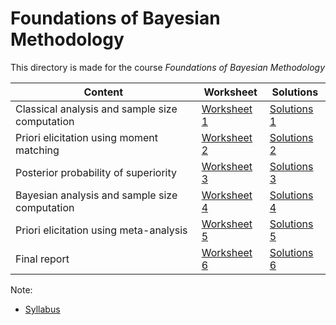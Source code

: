 # Foundations of Bayesian Methodology

This directory is made for the course *Foundations of Bayesian Methodology*

| Content                                        | Worksheet                                 | Solutions                                                    |
| ---------------------------------------------- | ----------------------------------------- | ------------------------------------------------------------ |
| Classical analysis and sample size computation | [Worksheet 1](Worksheets/01worksheet.pdf) | [Solutions 1](01worksheet-TuWenjie/01worksheet-TuWenjie.pdf) |
| Priori elicitation using moment matching       | [Worksheet 2](Worksheets/02worksheet.pdf) | [Solutions 2](02worksheet-TuWenjie/02worksheet-TuWenjie.pdf) |
| Posterior probability of superiority           | [Worksheet 3](Worksheets/03worksheet.pdf) | [Solutions 3](03worksheet-TuWenjie/03worksheet-TuWenjie.pdf) |
| Bayesian analysis and sample size computation  | [Worksheet 4](Worksheets/04worksheet.pdf) | [Solutions 4](04worksheet-TuWenjie/04worksheet-TuWenjie.pdf) |
| Priori elicitation using meta-analysis         | [Worksheet 5](Worksheets/05worksheet.pdf) | [Solutions 5](05worksheet-TuWenjie/05worksheet-TuWenjie.pdf) |
| Final report                                   | [Worksheet 6](Worksheets/06worksheet.pdf) | [Solutions 6](06worksheet-TuWenjie/06worksheet-TuWenjie.pdf) |

Note:

* [Syllabus](Info/syllabus_STA421_FBM_FS22.pdf)